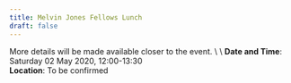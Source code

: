 ```yaml
---
title: Melvin Jones Fellows Lunch
draft: false
---
```


More details will be made available closer to the event. \ \\
**Date and Time**: Saturday 02 May 2020, 12:00-13:30 \
**Location**: To be confirmed

